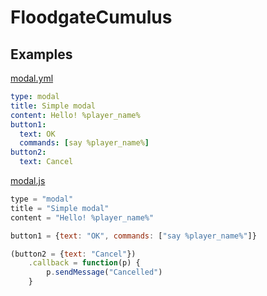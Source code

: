 # FloodgateCumulus

## Examples

[modal.yml](src%2Fmain%2Fresources%2Fcumulus%2Fmodal.yml)
```yaml
type: modal
title: Simple modal
content: Hello! %player_name%
button1:
  text: OK
  commands: [say %player_name%]
button2:
  text: Cancel
```

[modal.js](src%2Fmain%2Fresources%2Fcumulus%2Fmodal.js)
```js
type = "modal"
title = "Simple modal"
content = "Hello! %player_name%"

button1 = {text: "OK", commands: ["say %player_name%"]}

(button2 = {text: "Cancel"})
    .callback = function(p) {
        p.sendMessage("Cancelled")
    }
```